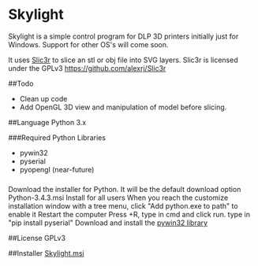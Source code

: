 # Skylight
Skylight is a simple control program for DLP 3D printers initially just for Windows. Support for other OS's will come soon.

It uses [Slic3r](http://slic3r.org/) to slice an stl or obj file into SVG layers. Slic3r is licensed under the GPLv3
https://github.com/alexrj/Slic3r

##Todo
- Clean up code
- Add OpenGL 3D view and manipulation of model before slicing.


##Language
Python 3.x

###Required Python Libraries
- pywin32
- pyserial
- pyopengl (near-future)

###

Download the installer for Python. It will be the default download option  Python-3.4.3.msi
Install for all users
When you reach the customize installation window with a tree menu, click "Add python.exe to path" to enable it
Restart the computer
Press <Start>+R, type in cmd and click run.
type in "pip install pyserial"
Download and install the [pywin32 library](http://sourceforge.net/projects/pywin32/files/pywin32/Build%20219/pywin32-219.win32-py3.4.exe/download)



##License
GPLv3

##Installer
[Skylight.msi](https://www.dropbox.com/s/uahanpj9ohc96ic/Skylight-0.25-win32.msi?dl=0)

